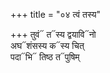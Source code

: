 +++
title = "०४ त्वं तस्य"

+++
तुवं᳓ त᳓स्य द्वयावि᳓नो  
अघ᳓शंसस्य क᳓स्य चित्  
पदा᳓भि᳓ तिष्ठ त᳓पुषिम्